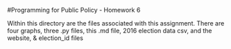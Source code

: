 #Programming for Public Policy - Homework 6

Within this directory are the files associated with this assignment. There are four graphs, three .py files, this .md file, 2016 election data csv, and the website, & election_id files
